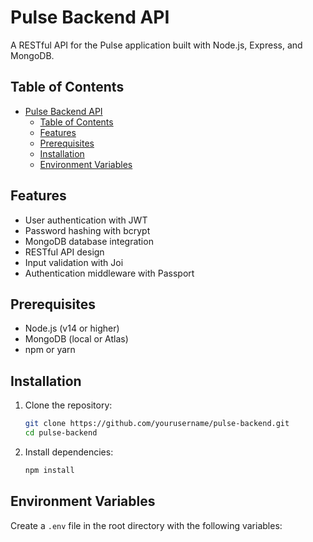 # Pulse Backend API

A RESTful API for the Pulse application built with Node.js, Express, and MongoDB.

## Table of Contents

- [Pulse Backend API](#pulse-backend-api)
  - [Table of Contents](#table-of-contents)
  - [Features](#features)
  - [Prerequisites](#prerequisites)
  - [Installation](#installation)
  - [Environment Variables](#environment-variables)

## Features

- User authentication with JWT
- Password hashing with bcrypt
- MongoDB database integration
- RESTful API design
- Input validation with Joi
- Authentication middleware with Passport

## Prerequisites

- Node.js (v14 or higher)
- MongoDB (local or Atlas)
- npm or yarn

## Installation

1. Clone the repository:

   ```bash
   git clone https://github.com/yourusername/pulse-backend.git
   cd pulse-backend
   ```

2. Install dependencies:
   ```bash
   npm install
   ```

## Environment Variables

Create a `.env` file in the root directory with the following variables:
